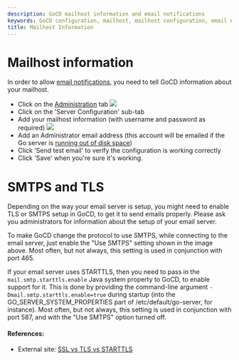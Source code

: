 ```yaml
---
description: GoCD mailhost information and email notifications
keywords: GoCD configuration, mailhost, mailhost configuration, email notifications, SMTPS, TLS 
title: Mailhost Information
---
```


# Mailhost information

In order to allow [email notifications](dev_notifications.html), you need to tell GoCD information about your mailhost.

-   Click on the [Administration](../navigation/administration_page.html) tab
![](/images/topnav_admin.png)
-   Click on the 'Server Configuration' sub-tab
-   Add your mailhost information (with username and password as required)
![](/images/3_add_mailhost_info.png)
-   Add an Administrator email address (this account will be emailed if the Go server is [running out of disk space](../../faq/admin_out_of_disk_space.html))
-   Click 'Send test email' to verify the configuration is working correctly
-   Click 'Save' when you're sure it's working.

<a id='starttls'></a>
# SMTPS and TLS

Depending on the way your email server is setup, you might need to enable TLS or SMTPS setup in GoCD, to get it to send emails properly. Please ask you administrators for information about the setup of your email server.

To make GoCD change the protocol to use SMTPS, while connecting to the email server, just enable the "Use SMTPS" setting shown in the image above. Most often, but not always, this setting is used in conjunction with port 465.

If your email server uses STARTTLS, then you need to pass in the ```mail.smtp.starttls.enable``` Java system property to GoCD, to enable support for it. This is done by providing the command-line argument ```-Dmail.smtp.starttls.enable=true``` during startup (into the GO_SERVER_SYSTEM_PROPERTIES part of /etc/default/go-server, for instance). Most often, but not always, this setting is used in conjunction with port 587, and with the "Use SMTPS" option turned off.

#### References:

* External site: [SSL vs TLS vs STARTTLS](https://www.fastmail.com/help/technical/ssltlsstarttls.html)
